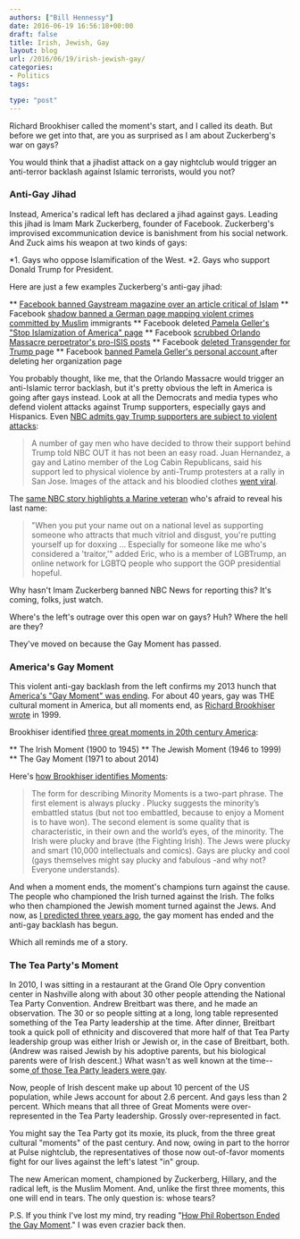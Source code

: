 ```yaml
---
authors: ["Bill Hennessy"]
date: 2016-06-19 16:56:18+00:00
draft: false
title: Irish, Jewish, Gay
layout: blog
url: /2016/06/19/irish-jewish-gay/
categories:
- Politics
tags:

type: "post"
---
```


Richard Brookhiser called the moment's start, and I called its death. But before we get into that, are you as surprised as I am about Zuckerberg's war on gays?

You would think that a jihadist attack on a gay nightclub would trigger an anti-terror backlash against Islamic terrorists, would you not?



### Anti-Gay Jihad



Instead, America's radical left has declared a jihad against gays. Leading this jihad is Imam Mark Zuckerberg, founder of Facebook. Zuckerberg's improvised excommunication device is banishment from his social network. And Zuck aims his weapon at two kinds of gays:




*1. Gays who oppose Islamification of the West.
*2. Gays who support Donald Trump for President.


Here are just a few examples Zuckerberg's anti-gay jihad:


** [Facebook banned Gaystream magazine over an article critical of Islam](https://www.breitbart.com/london/2016/06/17/facebook-bans-gay-magazine-critical-islam/)
** Facebook [shadow banned a German page mapping violent crimes committed by Muslim](https://www.breitbart.com/tech/2016/06/16/facebook-shadowbans-page-mapping-migrant-refugee-crimes/) immigrants
** Facebook deleted[ Pamela Geller's "Stop Islamization of America" page](https://www.breitbart.com/tech/2016/06/12/facebook-deletes-pamela-gellers-stop-islamization-america-page-orlando-attack/)
** Facebook [scrubbed Orlando Massacre perpetrator's pro-ISIS posts](https://www.breitbart.com/tech/2016/06/16/long-facebook-take-spot-omar-mateens-terrorist-threat/)
** Facebook [deleted Transgender for Trump ](https://www.breitbart.com/tech/2016/06/17/facebook-shuts-transgender-trump-facebook-page/)page
** Facebook [banned Pamela Geller's personal account ](https://www.breitbart.com/tech/2016/06/12/facebook-doubles-bans-pamela-geller-criticizing-islam/)after deleting her organization page


You probably thought, like me, that the Orlando Massacre would trigger an anti-Islamic terror backlash, but it's pretty obvious the left in America is going after gays instead. Look at all the Democrats and media types who defend violent attacks against Trump supporters, especially gays and Hispanics. Even [NBC admits gay Trump supporters are subject to violent attacks](https://www.nbcnews.com/feature/nbc-out/lgbtrump-gay-men-voting-donald-trump-n594691):



> A number of gay men who have decided to throw their support behind Trump told NBC OUT it has not been an easy road. Juan Hernandez, a gay and Latino member of the Log Cabin Republicans, said his support led to physical violence by anti-Trump protesters at a rally in San Jose. Images of the attack and his bloodied clothes [went viral](https://www.washingtonpost.com/posteverything/wp/2016/06/10/im-voting-for-donald-trump-so-i-went-to-see-him-speak-protesters-broke-my-nose/).



The [same NBC story highlights a Marine veteran](https://www.nbcnews.com/feature/nbc-out/lgbtrump-gay-men-voting-donald-trump-n594691) who's afraid to reveal his last name:



> "When you put your name out on a national level as supporting someone who attracts that much vitriol and disgust, you're putting yourself up for doxxing ... Especially for someone like me who's considered a 'traitor,'" added Eric, who is a member of LGBTrump, an online network for LGBTQ people who support the GOP presidential hopeful.



Why hasn't Imam Zuckerberg banned NBC News for reporting this? It's coming, folks, just watch.

Where's the left's outrage over this open war on gays? Huh? Where the hell are they?

They've moved on because the Gay Moment has passed.



### America's Gay Moment



This violent anti-gay backlash from the left confirms my 2013 hunch that [America's "Gay Moment" was ending](https://hennessysview.com/2013/12/21/phil-robertson-duck-dynasty-ae-killed-gay-moment/). For about 40 years, gay was THE cultural moment in America, but all moments end, as [Richard Brookhiser wrote](https://observer.com/1997/12/a-gay-moment-but-this-too-shall-pass/) in 1999.

Brookhiser identified [three great moments in 20th century America](https://observer.com/1997/12/a-gay-moment-but-this-too-shall-pass/):




** The Irish Moment (1900 to 1945)
** The Jewish Moment (1946 to 1999)
** The Gay Moment (1971 to about 2014)


Here's [how Brookhiser identifies Moments](https://observer.com/1997/12/a-gay-moment-but-this-too-shall-pass/):



> The form for describing Minority Moments is a two-part phrase. The first element is always plucky . Plucky suggests the minority’s embattled status (but not too embattled, because to enjoy a Moment is to have won). The second element is some quality that is characteristic, in their own and the world’s eyes, of the minority. The Irish were plucky and brave (the Fighting Irish). The Jews were plucky and smart (10,000 intellectuals and comics). Gays are plucky and cool (gays themselves might say plucky and fabulous -and why not? Everyone understands).



And when a moment ends, the moment's champions turn against the cause. The people who championed the Irish turned against the Irish. The folks who then championed the Jewish moment turned against the Jews. And now, as [I predicted three years ago](https://hennessysview.com/2013/12/21/phil-robertson-duck-dynasty-ae-killed-gay-moment/), the gay moment has ended and the anti-gay backlash has begun.

Which all reminds me of a story.



### The Tea Party's Moment



In 2010, I was sitting in a restaurant at the Grand Ole Opry convention center in Nashville along with about 30 other people attending the National Tea Party Convention. Andrew Breitbart was there, and he made an observation. The 30 or so people sitting at a long, long table represented something of the Tea Party leadership at the time. After dinner, Breitbart took a quick poll of ethnicity and discovered that more half of that Tea Party leadership group was either Irish or Jewish or, in the case of Breitbart, both. (Andrew was raised Jewish by his adoptive parents, but his biological parents were of Irish descent.) What wasn't as well known at the time--some[ of those Tea Party leaders were gay](https://www.thegatewaypundit.com/2016/06/must-see-jim-hoft-comes-goes-off-takes-gay-leaders-idiotic-attacks-donald-trump/).

Now, people of Irish descent make up about 10 percent of the US population, while Jews account for about 2.6 percent. And gays less than 2 percent. Which means that all three of Great Moments were over-represented in the Tea Party leadership. Grossly over-represented in fact.

You might say the Tea Party got its moxie, its pluck, from the three great cultural "moments" of the past century. And now, owing in part to the horror at Pulse nightclub, the representatives of those now out-of-favor moments fight for our lives against the left's latest "in" group.

The new American moment, championed by Zuckerberg, Hillary, and the radical left, is the Muslim Moment. And, unlike the first three moments, this one will end in tears. The only question is: whose tears?

P.S. If you think I've lost my mind, try reading "[How Phil Robertson Ended the Gay Moment](https://hennessysview.com/2013/12/21/phil-robertson-duck-dynasty-ae-killed-gay-moment/)." I was even crazier back then.
